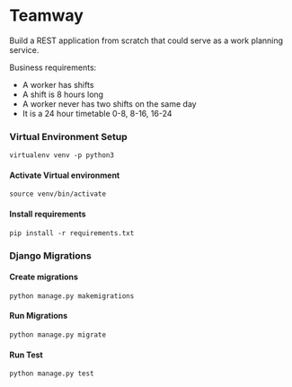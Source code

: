 # Teamway


Build a REST application from scratch that could serve as a work planning service.


Business requirements:
 - A worker has shifts
 - A shift is 8 hours long
 - A worker never has two shifts on the same day
 - It is a 24 hour timetable 0-8, 8-16, 16-24



### Virtual Environment Setup

    virtualenv venv -p python3

#### Activate Virtual environment

    source venv/bin/activate

#### Install requirements

    pip install -r requirements.txt


### Django Migrations

#### Create migrations

    python manage.py makemigrations

#### Run Migrations

    python manage.py migrate


#### Run Test

    python manage.py test
